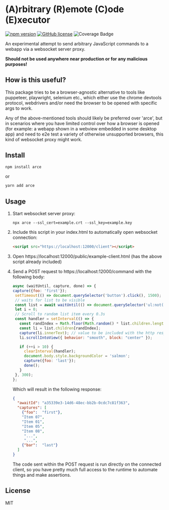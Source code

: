 (A)rbitrary (R)emote (C)ode (E)xecutor
=======================

[![npm version](https://badge.fury.io/js/arce.svg)](https://badge.fury.io/js/arce)
[![GitHub license](https://img.shields.io/github/license/andreas-schoch/arce.svg)](https://github.com/andreas-schoch/arce/blob/main/LICENSE)
![Coverage Badge](https://img.shields.io/endpoint?url=https://gist.githubusercontent.com/andreas-schoch/e7afe8a31c8fde66fc11902f7aad7792/raw/arce__heads_main.json)

An experimental attempt to send arbitrary JavaScript commands to a webapp via a websocket server proxy.

**Should not be used anywhere near production or for any malicious purposes!**

## How is this useful?

This package tries to be a browser-agnostic alternative to tools like puppeteer, playwright, selenium etc.,
which either use the chrome devtools protocol, webdrivers and/or need the browser to be opened with specific args to
work.

Any of the above-mentioned tools should likely be preferred over 'arce', but in scenarios where you have limited
control over how a browser is opened (for example: a webapp shown in a webview embedded in some desktop app) and need to
e2e test a variety of otherwise unsupported browsers, this kind of websocket proxy might work.

## Install

```bash
npm install arce
```

or

```bash
yarn add arce
```

## Usage

1. Start websocket server proxy:
   ```shell
   npx arce --ssl_cert=example.crt --ssl_key=example.key
   ```

2. Include this script in your index.html to automatically open websocket connection:
   ```html
   <script src="https://localhost:12000/client"></script>
   ```
3. Open https://localhost:12000/public/example-client.html (has the above script already included)
4. Send a POST request to https://localhost:12000/command with the following body:
   ```javascript
   async (waitUntil, capture, done) => {
   capture({foo: 'first'});
    setTimeout(() => document.querySelector('button').click(), 1500);
    // waits for list to be visible
    const list = await waitUntil(() => document.querySelector('ul:not(.hidden)'));
    let i = 0;
    // Scroll to random list item every 0.3s
    const handler = setInterval(() => {
      const randIndex = Math.floor(Math.random() * list.children.length);
      const li = list.children[randIndex];
      capture(li.innerText); // value to be included with the http response
      li.scrollIntoView({ behavior: "smooth", block: "center" });

      if (++i > 10) {
        clearInterval(handler);
        document.body.style.backgroundColor = 'salmon';
        capture({foo: 'last'});
        done();
      }
    }, 300);
   };
   ```
   Which will result in the following response:
   ```json
   {
     "awaitId": "a35339e3-14d6-48ec-bb2b-0cdc7c81f363",
     "captures": [
       {"foo":  "first"},
       "Item 07",
       "Item 01",
       "Item 05",
       "Item 08",
        "...",
        "...",
       {"bar":  "last"}
     ]
   }
   ```
   The code sent within the POST request is run directly on the connected client, so you have pretty much full access
   to the runtime to automate things and make assertions.

## License

MIT
